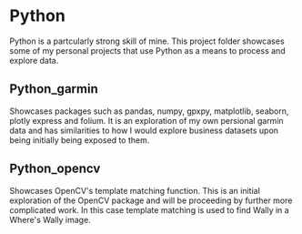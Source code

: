 # Python

Python is a partcularly strong skill of mine. This project folder showcases some of my personal projects that use Python as a means to process and explore data.

## Python_garmin

Showcases packages such as pandas, numpy, gpxpy, matplotlib, seaborn, plotly express and folium. It is an exploration of my own persional garmin data and has similarities to how I would explore business datasets upon being initially being exposed to them.

## Python_opencv

Showcases OpenCV's template matching function. This is an initial exploration of the OpenCV package and will be proceeding by further more complicated work. In this case template matching is used to find Wally in a Where's Wally image. 


